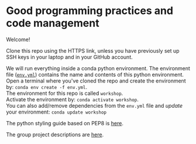 
# Good programming practices and code management

Welcome!

Clone this repo using the HTTPS link, unless you have previously set up SSH keys in your laptop and in your GitHub account.

We will run everything inside a conda python environment.
The environment file ([`env.yml`](/env.yml)) contains the name and contents of this python environment.  
Open a terminal where you've cloned the repo and create the environment by: `conda env create -f env.yml`.  
The environment for this repo is called `workshop`.  
Activate the environment by: `conda activate workshop`.  
You can also add/remove dependencies from the `env.yml` file and *update* your environment: `conda update workshop`

The python styling guide based on PEP8 is [here](./workshop/pep8.org.md).

The group project descriptions are [here](./workshop/project-desc.md).
